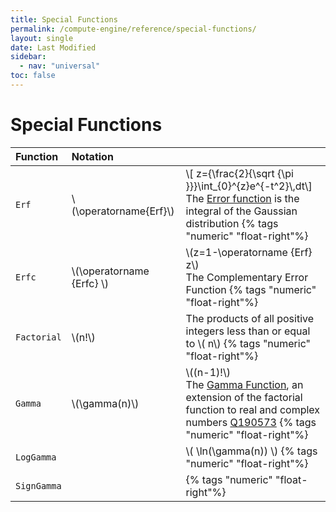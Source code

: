 ```yaml
---
title: Special Functions
permalink: /compute-engine/reference/special-functions/
layout: single
date: Last Modified
sidebar:
  - nav: "universal"
toc: false
---
```


# Special Functions

<div class=symbols-table>

| Function    | Notation                    |                                                                                                                                                                                                                                           |
| :---------- | :-------------------------- | :---------------------------------------------------------------------------------------------------------------------------------------------------------------------------------------------------------------------------------------- |
| `Erf`       | \\(\operatorname{Erf}\\)    | \\[ z={\frac{2}{\sqrt {\pi }}}\int_{0}^{z}e^{-t^2}\\,dt\\]<br>The [Error function](https://en.wikipedia.org/wiki/Error_function) is the integral of the Gaussian distribution {% tags "numeric" "float-right"%}                           |
| `Erfc`      | \\(\operatorname {Erfc} \\) | \\(z=1-\operatorname {Erf} z\\)<br> The Complementary Error Function {% tags "numeric" "float-right"%}                                                                                                                                    |
| `Factorial` | \\(n!\\)                    | The products of all positive integers less than or equal to \\( n\\) {% tags "numeric" "float-right"%}                                                                                                                                    |
| `Gamma`     | \\(\gamma(n)\\)             | \\((n-1)!\\)<br>The [Gamma Function](https://en.wikipedia.org/wiki/Gamma_function), an extension of the factorial function to real and complex numbers [Q190573](https://www.wikidata.org/wiki/Q190573) {% tags "numeric" "float-right"%} |
| `LogGamma`  |                             | \\( \ln(\gamma(n)) \\) {% tags "numeric" "float-right"%}                                                                                                                                                                                  |
| `SignGamma` |                             | {% tags "numeric" "float-right"%}                                                                                                                                                                                                         |

</div>

